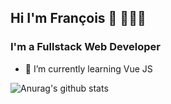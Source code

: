 ## Hi I'm François 👋 🧑🏼‍💻
### I'm a Fullstack Web Developer

- 🌱 I’m currently learning Vue JS

![Anurag's github stats](https://github-readme-stats.vercel.app/api?username=fralps&show_icons=true&theme=cobalt)
